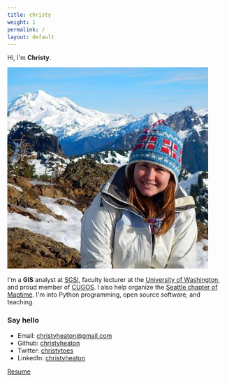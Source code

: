 ```yaml
---
title: christy
weight: 1
permalink: /
layout: default
---
```


Hi, I'm **Christy**.

![christy](/images/Heaton.jpg)

I'm a **GIS** analyst at [SGSI](http://www.sgsi.com), faculty lecturer at the [University of Washington](http://www.gisonline.uw.edu/), and proud member of [CUGOS](http://cugos.org). I also help organize the [Seattle chapter of Maptime](http://maptimesea.github.io/). I'm into Python programming, open source software, and teaching.

### Say hello

* Email: [christyheaton@gmail.com](mailto:christyheaton@gmail.com)
* Github: [christyheaton](http://github.com/christyheaton)
* Twitter: [christytoes](http://twitter.com/christytoes)
* LinkedIn: [christyheaton](https://www.linkedin.com/in/christyheaton)

[Resume](/images/Christy_Heaton_Resume_Jan2016.pdf)
